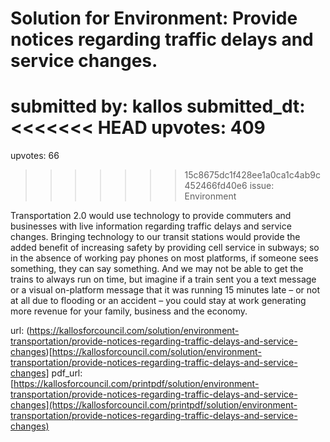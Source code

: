 # Solution for Environment: Provide notices regarding traffic delays and service changes. #

submitted by: kallos
submitted_dt: 
<<<<<<< HEAD
upvotes: 409
=======
upvotes: 66
>>>>>>> 15c8675dc1f428ee1a0ca1c4ab9c452466fd40e6
issue: Environment

Transportation 2.0 would use technology to provide commuters and businesses with live information regarding traffic delays and service changes. Bringing technology to our transit stations would provide the added benefit of increasing safety by providing cell service in subways; so in the absence of working pay phones on most platforms, if someone sees something, they can say something. And we may not be able to get the trains to always run on time, but imagine if a train sent you a text message or a visual on-platform message that it was running 15 minutes late – or not at all due to flooding or an accident – you could stay at work generating more revenue for your family, business and the economy.

url: (https://kallosforcouncil.com/solution/environment-transportation/provide-notices-regarding-traffic-delays-and-service-changes)[https://kallosforcouncil.com/solution/environment-transportation/provide-notices-regarding-traffic-delays-and-service-changes]
pdf_url: [https://kallosforcouncil.com/printpdf/solution/environment-transportation/provide-notices-regarding-traffic-delays-and-service-changes](https://kallosforcouncil.com/printpdf/solution/environment-transportation/provide-notices-regarding-traffic-delays-and-service-changes)